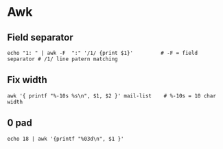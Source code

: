 # Awk 

## Field separator

~~~
echo "1: " | awk -F  ":" '/1/ {print $1}'         # -F = field separator # /1/ line patern matching
~~~

## Fix width

~~~
awk '{ printf "%-10s %s\n", $1, $2 }' mail-list    # %-10s = 10 char width
~~~

## 0 pad


~~~
echo 18 | awk '{printf "%03d\n", $1 }'
~~~
